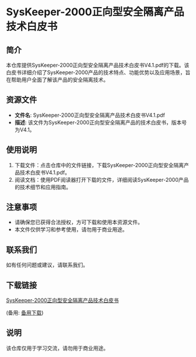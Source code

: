 # SysKeeper-2000正向型安全隔离产品技术白皮书

## 简介

本仓库提供SysKeeper-2000正向型安全隔离产品技术白皮书V4.1.pdf的下载。该白皮书详细介绍了SysKeeper-2000产品的技术特点、功能优势以及应用场景，旨在帮助用户全面了解该产品的安全隔离技术。

## 资源文件

- **文件名**: SysKeeper-2000正向型安全隔离产品技术白皮书V4.1.pdf
- **描述**: 该文件为SysKeeper-2000正向型安全隔离产品的技术白皮书，版本号为V4.1。

## 使用说明

1. 下载文件：点击仓库中的文件链接，下载SysKeeper-2000正向型安全隔离产品技术白皮书V4.1.pdf。
2. 阅读文档：使用PDF阅读器打开下载的文件，详细阅读SysKeeper-2000产品的技术细节和应用指南。

## 注意事项

- 请确保您已获得合法授权，方可下载和使用本资源文件。
- 本文件仅供学习和参考使用，请勿用于商业用途。

## 联系我们

如有任何问题或建议，请联系我们。

## 下载链接
[SysKeeper-2000正向型安全隔离产品技术白皮书](https://pan.quark.cn/s/1d95fa159e3d) 

(备用: [备用下载](https://pan.baidu.com/s/1z-eQuw5nQKzznahFngTFxg?pwd=1234))

## 说明

该仓库仅用于学习交流，请勿用于商业用途。
